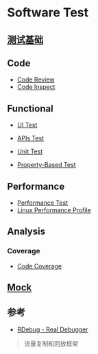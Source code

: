 # Software Test

## [测试基础](Basic/README.md)

## Code 
* [Code Review](CR/README.md)
* [Code Inspect](code-inspect/README.md)

## Functional
* [UI Test]()
* [APIs Test](APIsTest/README.md)
* [Unit Test](unit-test/README.md)

* [Property-Based Test](PropertyBased/README.md)

## Performance
* [Performance Test](perf/perf-test/README.md)
* [Linux Performance Profile](perf/Linux/README.md)

## Analysis
### Coverage
* [Code Coverage](code-coverage/README.md)

## [Mock](mock/README.md)

## 参考
* [RDebug - Real Debugger](https://github.com/didi/rdebug)
> 流量复制和回放框架

